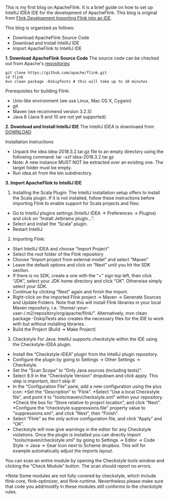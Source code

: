 This is my first blog on ApacheFlink. It is a brief guide on how to set up IntelliJ IDEA IDE for the development of ApacheFlink. This blog is original from [Flink Development Importing Flink into an IDE](https://ci.apache.org/projects/flink/flink-docs-master/flinkDev/ide_setup.html#intellij-idea).

This blog is organized as follows:
- Download ApacheFlink Source Code
- Download and Install IntelliJ IDE
- Import ApacheFlink to IntelliJ IDE


**1. Download ApacheFlink Source Code**
The source code can be checked out from Apache's [repositories](https://flink.apache.org/community.html#source-code)
```
git clone https://github.com/apache/flink.git
cd flink
mvn clean package -DskipTests # this will take up to 10 minutes
```
Prerequisites for building Flink:

* Unix-like environment (we use Linux, Mac OS X, Cygwin)
* git
* Maven (we recommend version 3.2.5)
* Java 8 (Java 9 and 10 are not yet supported)

**2. Download and Install IntelliJ IDE**
The IntelliJ IDEA is downloaed from [DOWNLOAD](https://www.jetbrains.com/idea/download/#section=linux)

Installation Instructions
- Unpack the idea idea-2018.3.2.tar.gz file to an empty directory using the following command: tar -xzf idea-2018.3.2.tar.gz
- Note: A new instance MUST NOT be extracted over an existing one. The target folder must be empty.
- Run idea.sh from the bin subdirectory.

**3. Import ApacheFlink to IntelliJ IDE**
1. Installing the Scala Plugin:
The IntelliJ installation setup offers to install the Scala plugin. If it is not installed, follow these instructions before importing Flink to enable support for Scala projects and files:

- Go to IntelliJ plugins settings (IntelliJ IDEA -> Preferences -> Plugins) and click on “Install Jetbrains plugin…”.
- Select and install the “Scala” plugin.
- Restart IntelliJ

2. Importing Flink:
- Start IntelliJ IDEA and choose “Import Project”
- Select the root folder of the Flink repository
- Choose “Import project from external model” and select “Maven”
- Leave the default options and click on “Next” until you hit the SDK section.
- If there is no SDK, create a one with the “+” sign top left, then click “JDK”, select your JDK home directory and click “OK”. Otherwise simply select your SDK.
- Continue by clicking “Next” again and finish the import.
- Right-click on the imported Flink project -> Maven -> Generate Sources and Update Folders. Note that this will install Flink libraries in your local Maven repository, i.e. “/home/-your-user-/.m2/repository/org/apache/flink/”. Alternatively, mvn clean package -DskipTests also creates the necessary files for the IDE to work with but without installing libraries.
- Build the Project (Build -> Make Project)

3. Checkstyle For Java:
IntelliJ supports checkstyle within the IDE using the Checkstyle-IDEA plugin.

- Install the “Checkstyle-IDEA” plugin from the IntelliJ plugin repository.
- Configure the plugin by going to Settings -> Other Settings -> Checkstyle.
- Set the “Scan Scope” to “Only Java sources (including tests)”.
- Select 8.9 in the “Checkstyle Version” dropdown and click apply. This step is important, don’t skip it!
- In the “Configuration File” pane, add a new configuration using the plus icon:
*Set the “Description” to “Flink”.
*Select “Use a local Checkstyle file”, and point it to "tools/maven/checkstyle.xml" within your repository.
*Check the box for “Store relative to project location”, and click “Next”.
*Configure the “checkstyle.suppressions.file” property value to "suppressions.xml", and click “Next”, then “Finish”.
- Select “Flink” as the only active configuration file, and click “Apply” and “OK”.
- Checkstyle will now give warnings in the editor for any Checkstyle violations.
Once the plugin is installed you can directly import "tools/maven/checkstyle.xml" by going to Settings -> Editor -> Code Style -> Java -> Gear Icon next to Scheme dropbox. This will for example automatically adjust the imports layout.

You can scan an entire module by opening the Checkstyle tools window and clicking the “Check Module” button. The scan should report no errors.

*Note Some modules are not fully covered by checkstyle, which include flink-core, flink-optimizer, and flink-runtime. Nevertheless please make sure that code you add/modify in these modules still conforms to the checkstyle rules.
